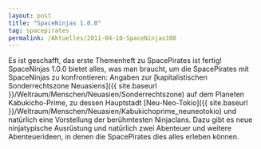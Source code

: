 ```yaml
---
layout: post
title: "SpaceNinjas 1.0.0"
tag: spacepirates
permalink: /Aktuelles/2011-04-10-SpaceNinjas100
---
```


Es ist geschafft, das erste Themenheft zu SpacePirates ist fertig! SpaceNinjas 1.0.0 bietet alles, was man braucht, um die SpacePirates mit SpaceNinjas zu konfrontieren: Angaben zur [kapitalistischen Sonderrechtszone Neuasiens]({{ site.baseurl }}/Weltraum/Menschen/Neuasien/Sonderrechtszone) auf dem Planeten Kabukicho-Prime, zu dessen Hauptstadt [Neu-Neo-Tokio]({{ site.baseurl }}/Weltraum/Menschen/Neuasien/Kabukichoprime_neuneotokio) und natürlich eine Vorstellung der berühmtesten Ninjaclans. Dazu gibt es neue ninjatypische Ausrüstung und natürlich zwei Abenteuer und weitere Abenteuerideen, in denen die SpacePirates dies alles erleben können.


